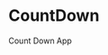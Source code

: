 # CountDown
 Count Down App
      
                      
                                                                                                     
                                                                                             
                                                                                               
                                                                                        
                                                                     
                                             
                            
                    
    
 
   
